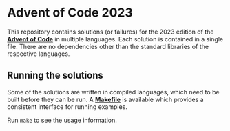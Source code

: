 # Advent of Code 2023

This repository contains solutions (or failures) for the 2023 edition of the
[**Advent of Code**][advent] in multiple languages. Each solution is contained
in a single file. There are no dependencies other than the standard libraries
of the respective languages.

## Running the solutions

Some of the solutions are written in compiled languages, which need to be built
before they can be run. A [**Makefile**][make] is available which provides a
consistent interface for running examples.

Run `make` to see the usage information.

[advent]: https://adventofcode.com/2023
[make]: https://www.gnu.org/software/make/manual/make.html
